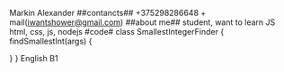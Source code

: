 Markin Alexander
##contancts##
 +375298286648 + mail(iwantshower@gmail.com)
##about me##
 student, want to learn JS
 html, css, js, nodejs
#code# 
 class SmallestIntegerFinder {
  findSmallestInt(args) {
    
  }
}
English B1
